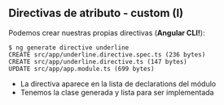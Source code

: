 ## Directivas de atributo - custom (I)

Podemos crear nuestras propias directivas (**Angular CLI!**):

```shell
$ ng generate directive underline
CREATE src/app/underline.directive.spec.ts (236 bytes)
CREATE src/app/underline.directive.ts (147 bytes)
UPDATE src/app/app.module.ts (699 bytes)
```

- La directiva aparece en la lista de declarations del módulo
- Tenemos la clase generada y lista para ser implementada

